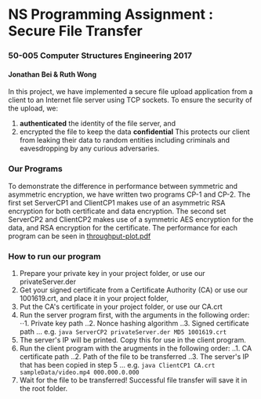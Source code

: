 # NS Programming Assignment : Secure File Transfer
### 50-005 Computer Structures Engineering 2017
#### Jonathan Bei & Ruth Wong


In this project, we have implemented a secure file upload application from a client to an Internet file server using TCP sockets.
To ensure the security of the upload, we: 

1. **authenticated** the identity of the file server, and
2. encrypted the file to keep the data **confidential**
This protects our client from leaking their data to random entities including criminals and eavesdropping by any curious adversaries.


### Our Programs
To demonstrate the difference in performance between symmetric and asymmetric encryption, we have written two programs CP-1 and CP-2.
The first set ServerCP1 and ClientCP1 makes use of an asymmetric RSA encryption for both certificate and data encryption.
The second set ServerCP2 and ClientCP2 makes use of a symmetric AES encryption for the data, and RSA encryption for the certificate.
The performance for each program can be seen in [throughput-plot.pdf](https://github.com/woshibiantai/NS-Programming-Assignment/)


### How to run our program
1. Prepare your private key in your project folder, or use our privateServer.der
2. Get your signed certificate from a Certificate Authority (CA) or use our 1001619.crt, and place it in your project folder, 
3. Put the CA's certificate in your project folder, or use our CA.crt
4. Run the server program first, with the arguments in the following order:
⋅⋅1. Private key path
..2. Nonce hashing algorithm
..3. Signed certificate path
... e.g. `java ServerCP2 privateServer.der MD5 1001619.crt `
5. The server's IP will be printed. Copy this for use in the client program.
6. Run the client program with the arugments in the following order: 
..1. CA certificate path
..2. Path of the file to be transferred
..3. The server's IP that has been copied in step 5
... e.g. `java ClientCP1 CA.crt sampleData/video.mp4 000.000.0.000`
7. Wait for the file to be transferred! Successful file transfer will save it in the root folder. 
